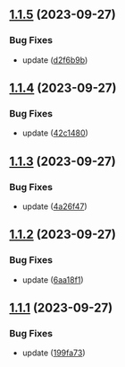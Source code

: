 ## [1.1.5](https://github.com/hari35653565/fullstack-bank/compare/v1.1.4...v1.1.5) (2023-09-27)


### Bug Fixes

* update ([d2f6b9b](https://github.com/hari35653565/fullstack-bank/commit/d2f6b9bc6196d6894521c9d05811501cc5f131bd))



## [1.1.4](https://github.com/hari35653565/fullstack-bank/compare/v1.1.3...v1.1.4) (2023-09-27)


### Bug Fixes

* update ([42c1480](https://github.com/hari35653565/fullstack-bank/commit/42c148027068f8e0d5858cb34df37842fdc84ac9))



## [1.1.3](https://github.com/hari35653565/fullstack-bank/compare/v1.1.2...v1.1.3) (2023-09-27)


### Bug Fixes

* update ([4a26f47](https://github.com/hari35653565/fullstack-bank/commit/4a26f47964b59e2da7b845775d5a701ebce8883d))



## [1.1.2](https://github.com/hari35653565/fullstack-bank/compare/v1.1.1...v1.1.2) (2023-09-27)


### Bug Fixes

* update ([6aa18f1](https://github.com/hari35653565/fullstack-bank/commit/6aa18f16ef3460f4c08ae32efc5682f7a4c4260f))



## [1.1.1](https://github.com/hari35653565/fullstack-bank/compare/v1.1.0...v1.1.1) (2023-09-27)


### Bug Fixes

* update ([199fa73](https://github.com/hari35653565/fullstack-bank/commit/199fa7352e26251ed98dc2bb5b8b3f49d63df7fb))



